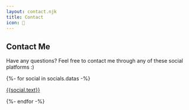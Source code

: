 ```yaml
---
layout: contact.njk
title: Contact
icon: 🤙
---
```

## Contact Me
Have any questions? Feel free to contact me through any of these social platforms :)

<div class="p-exclude">
    {%- for social in socials.datas -%}
        <p><a href="{{social.url}}">{{social.text}}</a></p>
    {%- endfor -%}
</div>
